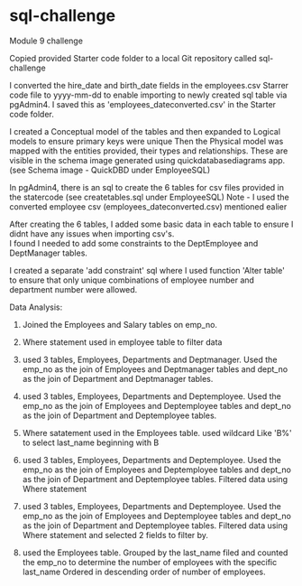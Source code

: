 # sql-challenge
Module 9 challenge

Copied provided Starter code folder to a local Git repository called sql-challenge

I converted the hire_date and birth_date fields in the employees.csv Starrer code file to yyyy-mm-dd to enable importing to newly created sql table via pgAdmin4.  I saved this as 'employees_dateconverted.csv' in the Starter code folder.

I created a Conceptual model of the tables and then expanded to Logical models to ensure primary keys were unique
Then the Physical model was mapped with the entities provided, their types and relationships.
These are visible in the schema image generated using quickdatabasediagrams app.  (see Schema image - QuickDBD under EmployeeSQL)

In pgAdmin4, there is an sql to create the 6 tables for csv files provided in the statercode (see createtables.sql under EmployeeSQL)
Note - I used the converted employee csv (employees_dateconverted.csv) mentioned ealier

After creating the 6 tables, I added some basic data in each table to ensure I didnt have any issues when importing csv's.  
I found I needed to add some constraints to the DeptEmployee and DeptManager tables.

I created a separate 'add constraint' sql where I used function 'Alter table' to ensure that only unique combinations of employee number and department number were allowed.

Data Analysis:
1. Joined the Employees and Salary tables on emp_no.  

2. Where statement used in employee table to filter data

3. used 3 tables, Employees, Departments and Deptmanager. 
Used the emp_no as the join of Employees and Deptmanager tables and dept_no as the join of Department and Deptmanager tables.

4. used 3 tables, Employees, Departments and Deptemployee. 
Used the emp_no as the join of Employees and Deptemployee tables and dept_no as the join of Department and Deptemployee tables.

5. Where satatement used in the Employees table.
used wildcard Like 'B%' to select last_name beginning with B

6. used 3 tables, Employees, Departments and Deptemployee. 
Used the emp_no as the join of Employees and Deptemployee tables and dept_no as the join of Department and Deptemployee tables.
Filtered data using Where statement

7.  used 3 tables, Employees, Departments and Deptemployee. 
Used the emp_no as the join of Employees and Deptemployee tables and dept_no as the join of Department and Deptemployee tables.
Filtered data using Where statement and selected 2 fields to filter by.

8. used the Employees table.
Grouped by the last_name filed and counted the emp_no to determine the number of employees with the specific last_name
Ordered in descending order of number of employees.